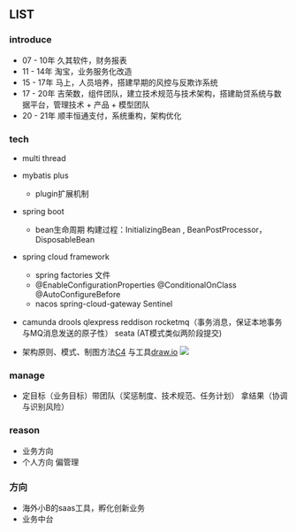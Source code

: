 ## LIST

### introduce

- 07 - 10年 久其软件，财务报表
- 11 - 14年 淘宝，业务服务化改造
- 15 - 17年 马上，人员培养，搭建早期的风控与反欺诈系统
- 17 - 20年 吉荣数，组件团队，建立技术规范与技术架构，搭建助贷系统与数据平台，管理技术 + 产品 + 模型团队
- 20 - 21年 顺丰恒通支付，系统重构，架构优化

### tech

- multi thread

- mybatis plus

  - plugin扩展机制

- spring boot

  - bean生命周期 构建过程：InitializingBean , BeanPostProcessor， DisposableBean
- spring cloud framework

  - spring factories 文件
  - @EnableConfigurationProperties @ConditionalOnClass @AutoConfigureBefore
  - nacos spring-cloud-gateway Sentinel
- camunda drools qlexpress   reddison  rocketmq（事务消息，保证本地事务与MQ消息发送的原子性） seata (AT模式类似两阶段提交)
- 架构原则、模式、制图方法[C4](https://www.jianshu.com/p/33c6a7ed126f) 与工具[draw.io](https://draw.io)
  ![](post_images/838be50e0c4f40c2918a17db2ebfc3df.png)
### manage 

- 定目标（业务目标）带团队（奖惩制度、技术规范、任务计划） 拿结果（协调与识别风险）

### reason

- 业务方向
- 个人方向 偏管理

### 方向

- 海外小B的saas工具，孵化创新业务
- 业务中台

